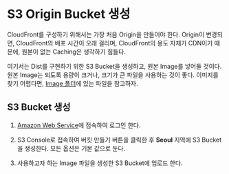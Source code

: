 # S3 Origin Bucket 생성
CloudFront를 구성하기 위해서는 가장 처음 Origin을 만들어야 한다. Origin이 변경되면, CloudFront의 배포 시간이 오래 걸리며, CloudFront의 용도 자체가 CDN이기 때문에, 원본이 없는 Caching은 생각하기 힘들다.

여기서는 Dist를 구현하기 위한 S3 Bucket을 생성하고, 원본 Image를 넣어둘 것이다. 원본 Image는 되도록 용량이 크거나, 크기가 큰 파일을 사용하는 것이 좋다. 이미지를 찾기 어렵다면, [Image 폴더](./Image/)에 있는 파일을 참고하자.

## S3 Bucket 생성
1. [Amazon Web Service](https://signin.aws.amazon.com)에 접속하여 로그인 한다.

2. S3 Console로 접속하여 버킷 만들기 버튼을 클릭한 후 **Seoul** 지역에 S3 Bucket을 생성한다. 모든 옵션은 기본 값으로 둔다.

3. 사용하고자 하는 Image 파일을 생성한 S3 Bucket에 업로드 한다.